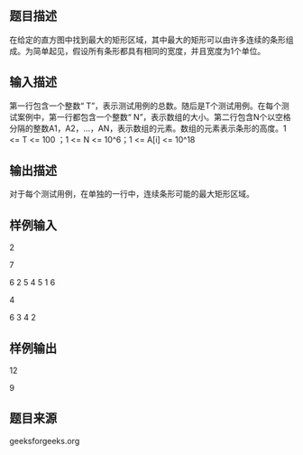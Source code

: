 
## 题目描述
在给定的直方图中找到最大的矩形区域，其中最大的矩形可以由许多连续的条形组成。为简单起见，假设所有条形都具有相同的宽度，并且宽度为1个单位。
## 输入描述
第一行包含一个整数“ T”，表示测试用例的总数。随后是T个测试用例。在每个测试案例中，第一行都包含一个整数“ N”，表示数组的大小。第二行包含N个以空格分隔的整数A1，A2，...，AN，表示数组的元素。数组的元素表示条形的高度。1 <= T <= 100
；1 <= N <= 10^6；1 <= A[i] <= 10^18
## 输出描述
对于每个测试用例，在单独的一行中，连续条形可能的最大矩形区域。
## 样例输入
2

7

6 2 5 4 5 1 6

4

6 3 4 2
## 样例输出
12

9
## 题目来源
geeksforgeeks.org